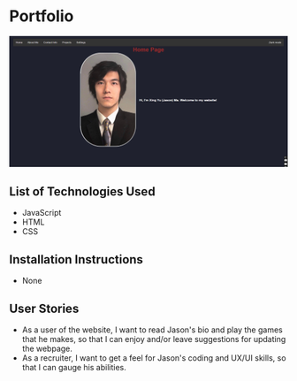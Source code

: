 # Portfolio
![home page](readme/readme-home.png)

## List of Technologies Used
- JavaScript
- HTML
- CSS

## Installation Instructions
- None

## User Stories
- As a user of the website, I want to read Jason's bio and play the games that he makes, so that I can enjoy and/or leave suggestions for updating the webpage.
- As a recruiter, I want to get a feel for Jason's coding and UX/UI skills, so that I can gauge his abilities.
